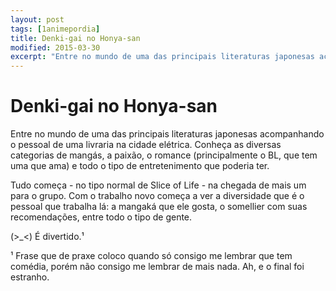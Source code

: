 ```yaml
---
layout: post
tags: [1animepordia]
title: Denki-gai no Honya-san
modified: 2015-03-30
excerpt: "Entre no mundo de uma das principais literaturas japonesas acompanhando o pessoal de uma livraria na cidade elétrica. Conheça as diversas categorias de mangás, a paixão, o romance (principalmente o BL, que tem uma que ama) e todo o tipo de entretenimento que poderia ter."
---
```


Denki-gai no Honya-san
======================

Entre no mundo de uma das principais literaturas japonesas acompanhando
o pessoal de uma livraria na cidade elétrica. Conheça as diversas
categorias de mangás, a paixão, o romance (principalmente o BL, que tem
uma que ama) e todo o tipo de entretenimento que poderia ter.

Tudo começa - no tipo normal de Slice of Life - na chegada de mais um
para o grupo. Com o trabalho novo começa a ver a diversidade que é o
pessoal que trabalha lá: a mangaká que ele gosta, o somellier com suas
recomendações, entre todo o tipo de gente.

(&gt;\_&lt;) É divertido.¹

¹ Frase que de praxe coloco quando só consigo me lembrar que tem
comédia, porém não consigo me lembrar de mais nada. Ah, e o final foi
estranho.


